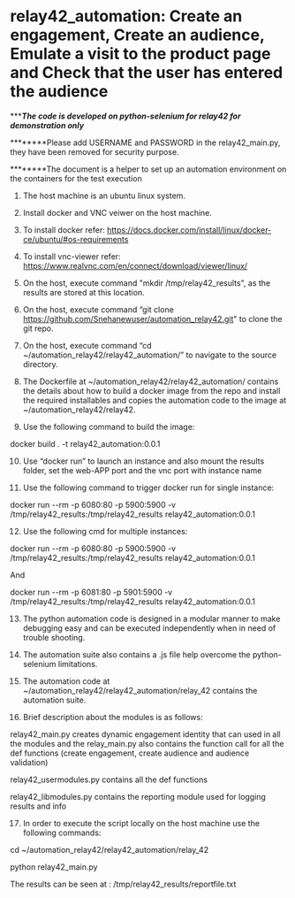 # relay42_automation: Create an engagement, Create an audience, Emulate a visit to the product page and Check that the user has entered the audience

********The code is developed on python-selenium for relay42 for demonstration only*****

********Please add USERNAME and PASSWORD in the relay42_main.py, they have been removed for security purpose.

********The document is a helper to set up an automation environment on the containers for the test execution

1. The host machine is an ubuntu linux system.

2. Install docker and VNC veiwer on the host machine.

3. To install docker refer: https://docs.docker.com/install/linux/docker-ce/ubuntu/#os-requirements

4. To install vnc-viewer refer: https://www.realvnc.com/en/connect/download/viewer/linux/

5. On the host, execute command "mkdir /tmp/relay42_results", as the results are stored at this location.

6. On the host, execute command “git clone https://github.com/Snehanewuser/automation_relay42.git" to clone the git repo.

7. On the host, execute command “cd ~/automation_relay42/relay42_automation/” to navigate to the source directory.

8. The Dockerfile at ~/automation_relay42/relay42_automation/ contains the details about how to build a docker image from the repo and install the required installables and copies the automation code to the image at ~/automation_relay42/relay42.

9. Use the following command to build the image:

docker build . -t relay42_automation:0.0.1

10. Use “docker run” to launch an instance and also mount the results folder, set the web-APP port and the vnc port with instance name

11. Use the following command to trigger docker run for single instance:

docker run --rm -p 6080:80 -p 5900:5900 -v /tmp/relay42_results:/tmp/relay42_results relay42_automation:0.0.1

12. Use the following cmd for multiple instances:

docker run --rm -p 6080:80 -p 5900:5900 -v /tmp/relay42_results:/tmp/relay42_results relay42_automation:0.0.1

And

docker run --rm -p 6081:80 -p 5901:5900 -v /tmp/relay42_results:/tmp/relay42_results relay42_automation:0.0.1

13. The python automation code is designed in a modular manner to make debugging easy and can be executed independently when in need of trouble shooting.

14. The automation suite also contains a  .js file help overcome the python-selenium limitations.

15. The automation code at ~/automation_relay42/relay42_automation/relay_42 contains the automation suite.

16. Brief description about the modules is as follows:

relay42_main.py creates dynamic engagement identity that can used in all the modules and the relay_main.py also contains the function call for all the def functions (create engagement, create audience and audience validation)

relay42_usermodules.py contains all the def functions

relay42_libmodules.py contains the reporting module used for logging results and info

17. In order to execute the script locally on the host machine use the following commands:

cd ~/automation_relay42/relay42_automation/relay_42

python relay42_main.py

The results can be seen at : /tmp/relay42_results/reportfile.txt
